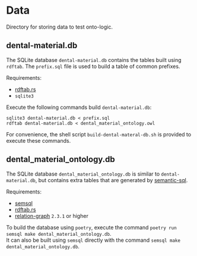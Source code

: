 # Data
Directory for storing data to test onto-logic.  


## dental-material.db
The SQLite database `dental-material.db` contains the tables built using `rdftab`. The `prefix.sql` file is used to build a table of common prefixes.  
 
Requirements:
* [rdftab.rs](https://github.com/ontodev/rdftab.rs)
* `sqlite3`

Execute the following commands build `dental-material.db`:
```
sqlite3 dental-material.db < prefix.sql  
rdftab dental-material.db < dental_material_ontology.owl  
```
For convenience, the shell script `build-dental-materal-db.sh` is provided to execute these commands.

##  dental_material_ontology.db  
The SQLite database `dental_material_ontology.db` is similar to `dental-material.db`, but contains extra tables that are generated by [semantic-sql](https://github.com/INCATools/semantic-sql).  

Requirements:
* [semsql](https://github.com/INCATools/semantic-sql)
* [rdftab.rs](https://github.com/ontodev/rdftab.rs)
* [relation-graph](https://github.com/INCATools/relation-graph) `2.3.1` or higher

To build the database using `poetry`, execute the command `poetry run semsql make dental_material_ontology.db`.  
It can also be built using `semsql` directly with the command `semsql make dental_material_ontology.db`.

